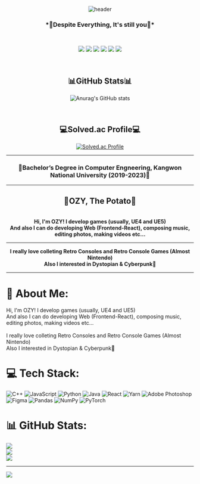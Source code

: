 <div align="center">

![header](https://capsule-render.vercel.app/api?type=soft&text=TRY%20SAY%20"HELLO%20OZY"&animation=twinkling&color=gradient)
  
<h3>*💖Despite Everything, It's still you💖*</h3>
  
<br>

<img src="https://img.shields.io/badge/Unreal4-0E1128?style=for-the-badge&logo=unrealengine&logoColor=white"> <img src="https://img.shields.io/badge/Unreal5-0E1128?style=for-the-badge&logo=unrealengine&logoColor=white"> <img src="https://img.shields.io/badge/Unity-000000?style=for-the-badge&logo=unity&logoColor=white">
<img src="https://img.shields.io/badge/Figma-F24E1E?style=for-the-badge&logo=figma&logoColor=white"> <img src="https://img.shields.io/badge/Photoshop-31A8FF?style=for-the-badge&logo=adobephotoshop&logoColor=white"> <img src="https://img.shields.io/badge/React-61DAFB?style=for-the-badge&logo=react&logoColor=white">

<br>

<h2>📊GitHub Stats📊</h2>

![Anurag's GitHub stats](https://github-readme-stats.vercel.app/api?username=OGYWORLD&show_icons=true&theme=radical)

<br>

<h2>💻Solved.ac Profile💻</h2>

[![Solved.ac Profile](http://mazassumnida.wtf/api/generate_badge?boj=ogy1004)](https://solved.ac/ogy1004/)

<hr/>

<h3>🥔Bachelor’s Degree in Computer Engneering, Kangwon National University (2019-2023)🥔</h3>

<hr/>

<h2>🤔OZY, The Potato🤔 </h2>
<br>
<b>Hi, I'm OZY! I develop games (usually, UE4 and UE5)</b>
<br>
<b>And also I can do developing Web (Frontend-React), composing music, editing photos, making videos etc...</b>

<hr/>

<b>I really love colleting Retro Consoles and Retro Console Games (Almost Nintendo)</b>
<br>
<b>Also I interested in Dystopian & Cyberpunk🌃</b>

<hr/>

</div>

# 💫 About Me:
Hi, I'm OZY! I develop games (usually, UE4 and UE5)<br>And also I can do developing Web (Frontend-React), composing music, editing photos, making videos etc...<br><br>I really love colleting Retro Consoles and Retro Console Games (Almost Nintendo)<br>Also I interested in Dystopian & Cyberpunk🌃


# 💻 Tech Stack:
![C++](https://img.shields.io/badge/c++-%2300599C.svg?style=for-the-badge&logo=c%2B%2B&logoColor=white) ![JavaScript](https://img.shields.io/badge/javascript-%23323330.svg?style=for-the-badge&logo=javascript&logoColor=%23F7DF1E) ![Python](https://img.shields.io/badge/python-3670A0?style=for-the-badge&logo=python&logoColor=ffdd54) ![Java](https://img.shields.io/badge/java-%23ED8B00.svg?style=for-the-badge&logo=openjdk&logoColor=white) ![React](https://img.shields.io/badge/react-%2320232a.svg?style=for-the-badge&logo=react&logoColor=%2361DAFB) ![Yarn](https://img.shields.io/badge/yarn-%232C8EBB.svg?style=for-the-badge&logo=yarn&logoColor=white) ![Adobe Photoshop](https://img.shields.io/badge/adobe%20photoshop-%2331A8FF.svg?style=for-the-badge&logo=adobe%20photoshop&logoColor=white) ![Figma](https://img.shields.io/badge/figma-%23F24E1E.svg?style=for-the-badge&logo=figma&logoColor=white) ![Pandas](https://img.shields.io/badge/pandas-%23150458.svg?style=for-the-badge&logo=pandas&logoColor=white) ![NumPy](https://img.shields.io/badge/numpy-%23013243.svg?style=for-the-badge&logo=numpy&logoColor=white) ![PyTorch](https://img.shields.io/badge/PyTorch-%23EE4C2C.svg?style=for-the-badge&logo=PyTorch&logoColor=white)
# 📊 GitHub Stats:
![](https://github-readme-stats.vercel.app/api?username=OGYWORLD&theme=tokyonight&hide_border=false&include_all_commits=false&count_private=false)<br/>
![](https://github-readme-streak-stats.herokuapp.com/?user=OGYWORLD&theme=tokyonight&hide_border=false)<br/>
![](https://github-readme-stats.vercel.app/api/top-langs/?username=OGYWORLD&theme=tokyonight&hide_border=false&include_all_commits=false&count_private=false&layout=compact)

---
[![](https://visitcount.itsvg.in/api?id=OGYWORLD&icon=0&color=0)](https://visitcount.itsvg.in)
